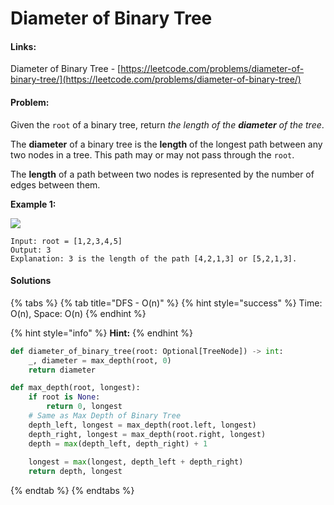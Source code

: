 # Diameter of Binary Tree

#### Links:

Diameter of Binary Tree - [https://leetcode.com/problems/diameter-of-binary-tree/](https://leetcode.com/problems/diameter-of-binary-tree/)

#### Problem:

Given the `root` of a binary tree, return _the length of the **diameter** of the tree_.

The **diameter** of a binary tree is the **length** of the longest path between any two nodes in a tree. This path may or may not pass through the `root`.

The **length** of a path between two nodes is represented by the number of edges between them.

**Example 1:**

![](https://assets.leetcode.com/uploads/2021/03/06/diamtree.jpg)

```
Input: root = [1,2,3,4,5]
Output: 3
Explanation: 3 is the length of the path [4,2,1,3] or [5,2,1,3].
```

#### Solutions

{% tabs %}
{% tab title="DFS - O(n)" %}
{% hint style="success" %}
Time: O(n), Space: O(n)
{% endhint %}

{% hint style="info" %}
**Hint:**&#x20;
{% endhint %}

```python
def diameter_of_binary_tree(root: Optional[TreeNode]) -> int:
    _, diameter = max_depth(root, 0)
    return diameter

def max_depth(root, longest):
    if root is None:
        return 0, longest
    # Same as Max Depth of Binary Tree
    depth_left, longest = max_depth(root.left, longest)
    depth_right, longest = max_depth(root.right, longest)
    depth = max(depth_left, depth_right) + 1
    
    longest = max(longest, depth_left + depth_right)
    return depth, longest
```
{% endtab %}
{% endtabs %}
